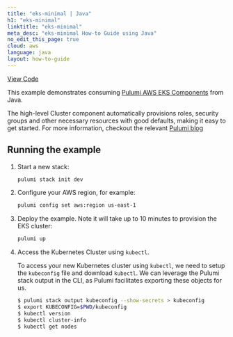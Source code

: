 ```yaml
---
title: "eks-minimal | Java"
h1: "eks-minimal"
linktitle: "eks-minimal"
meta_desc: "eks-minimal How-to Guide using Java"
no_edit_this_page: true
cloud: aws
language: java
layout: how-to-guide
---
```


<!-- WARNING: this page was generated by a tool. Do not edit it by hand. -->
<!-- To change it, please see https://github.com/pulumi/docs/tree/master/tools/mktutorial. -->

<p class="mb-4 flex">
    <a class="flex flex-wrap items-center rounded text-xs text-white bg-blue-600 border-2 border-blue-600 px-2 mr-2 whitespace-no-wrap hover:text-white" style="height: 32px" href="https://github.com/pulumi/examples/tree/master/aws-java-eks-minimal" target="_blank">
        <span><i class="fab fa-github pr-2"></i> View Code</span>
    </a>
</p>


This example demonstrates consuming
[Pulumi AWS EKS Components](https://github.com/pulumi/pulumi-eks)
from Java.

The high-level Cluster component automatically provisions roles,
security groups and other necessary resources with good defaults,
making it easy to get started. For more information, checkout the
relevant
[Pulumi blog](https://www.pulumi.com/blog/easily-create-and-manage-aws-eks-kubernetes-clusters-with-pulumi)


## Running the example

1. Start a new stack:

    ```bash
    pulumi stack init dev
    ```

1. Configure your AWS region, for example:

    ```bash
    pulumi config set aws:region us-east-1
    ```

1. Deploy the example. Note it will take up to 10 minutes to provision
   the EKS cluster:

    ```bash
    pulumi up
    ```

1. Access the Kubernetes Cluster using `kubectl`.

   To access your new Kubernetes cluster using `kubectl`, we need to
   setup the `kubeconfig` file and download `kubectl`. We can leverage
   the Pulumi stack output in the CLI, as Pulumi facilitates exporting
   these objects for us.

    ```bash
    $ pulumi stack output kubeconfig --show-secrets > kubeconfig
    $ export KUBECONFIG=$PWD/kubeconfig
    $ kubectl version
    $ kubectl cluster-info
    $ kubectl get nodes
    ```

